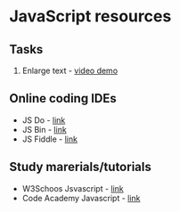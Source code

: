 JavaScript resources
=====================

## Tasks
1. Enlarge text - [video demo](https://vid.me/hAPv)

## Online coding IDEs

* JS Do - [link](http://js.do)
* JS Bin - [link](https://jsbin.com)
* JS Fiddle - [link](https://jsfiddle.net)

## Study marerials/tutorials

* W3Schoos Jsvascript - [link](http://www.w3schools.com/js/default.asp)
* Code Academy Javascript - [link](https://www.codecademy.com/tracks/javascript)
